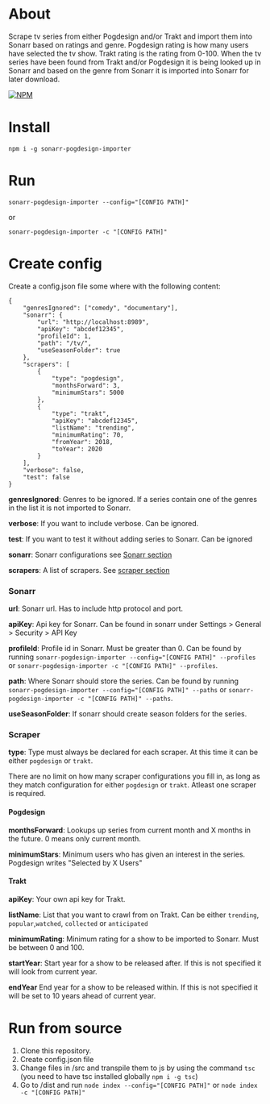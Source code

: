 About
====
Scrape tv series from either Pogdesign and/or Trakt and import them into Sonarr based on ratings and genre. Pogdesign rating is how many users have selected the tv show. Trakt rating is the rating from 0-100.
When the tv series have been found from Trakt and/or Pogdesign it is being looked up in Sonarr and based on the genre from Sonarr it is imported into Sonarr for later download.

[![NPM](https://nodei.co/npm/sonarr-pogdesign-importer.png?compact=true)](https://nodei.co/npm/sonarr-pogdesign-importer/)

Install
=======
`npm i -g sonarr-pogdesign-importer`

Run
===
`sonarr-pogdesign-importer --config="[CONFIG PATH]"`

or

`sonarr-pogdesign-importer -c "[CONFIG PATH]"`

Create config
=============
Create a config.json file some where with the following content:
```
{
    "genresIgnored": ["comedy", "documentary"],
    "sonarr": {
        "url": "http://localhost:8989",
        "apiKey": "abcdef12345",
        "profileId": 1,
        "path": "/tv/",
        "useSeasonFolder": true
    },
    "scrapers": [
        {
            "type": "pogdesign",
            "monthsForward": 3,
            "minimumStars": 5000
        },
        {
            "type": "trakt",
            "apiKey": "abcdef12345",
            "listName": "trending",
            "minimumRating": 70,
            "fromYear": 2018,
            "toYear": 2020
        }
    ],
    "verbose": false,
    "test": false
}
```

**genresIgnored**: Genres to be ignored. If a series contain one of the genres in the list it is not imported to Sonarr.

**verbose**: If you want to include verbose. Can be ignored.

**test**: If you want to test it without adding series to Sonarr. Can be ignored

**sonarr**: Sonarr configurations see [Sonarr section](#sonarr)

**scrapers**: A list of scrapers. See [scraper section](#scraper)

### Sonarr
**url**: Sonarr url. Has to include http protocol and port.

**apiKey**: Api key for Sonarr. Can be found in sonarr under Settings > General > Security > API Key

**profileId**: Profile id in Sonarr. Must be greater than 0. Can be found by running `sonarr-pogdesign-importer --config="[CONFIG PATH]" --profiles` or `sonarr-pogdesign-importer -c "[CONFIG PATH]" --profiles`.

**path**: Where Sonarr should store the series. Can be found by running `sonarr-pogdesign-importer --config="[CONFIG PATH]" --paths` or `sonarr-pogdesign-importer -c "[CONFIG PATH]" --paths`.

**useSeasonFolder**: If sonarr should create season folders for the series.

### Scraper
**type**: Type must always be declared for each scraper. At this time it can be either `pogdesign` or `trakt`.

There are no limit on how many scraper configurations you fill in, as long as they match configuration for either `pogdesign` or `trakt`. Atleast one scraper is required.
#### Pogdesign
**monthsForward**: Lookups up series from current month and X months in the future. 0 means only current month.

**minimumStars**: Minimum users who has given an interest in the series. Pogdesign writes "Selected by X Users"

#### Trakt
**apiKey**: Your own api key for Trakt.

**listName**: List that you want to crawl from on Trakt. Can be either `trending`, `popular`,`watched`, `collected` or `anticipated`

**minimumRating**: Minimum rating for a show to be imported to Sonarr. Must be between 0 and 100.

**startYear**: Start year for a show to be released after. If this is not specified it will look from current year.

**endYear** End year for a show to be released within. If this is not specified it will be set to 10 years ahead of current year.



Run from source
===============
1. Clone this repository.
2. Create config.json file
3. Change files in /src and transpile them to js by using the command `tsc` (you need to have tsc installed globally `npm i -g tsc`)
4. Go to /dist and run `node index --config="[CONFIG PATH]"` or `node index -c "[CONFIG PATH]"`
